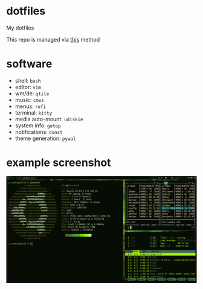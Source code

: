 # dotfiles
My dotfiles

This repo is managed via [this](https://www.atlassian.com/git/tutorials/dotfiles) method

# software

- shell: `bash`
- editor: `vim`
- wm/de: `qtile`
- music: `cmus`
- menus: `rofi`
- terminal: `kitty`
- media auto-mount: `udiskie`
- system info: `gotop`
- notifications: `dunst`
- theme generation: `pywal`

# example screenshot
![screenshot](https://github.com/s0rg/dotfiles/blob/master/.config/qtile/screenshot.png)
